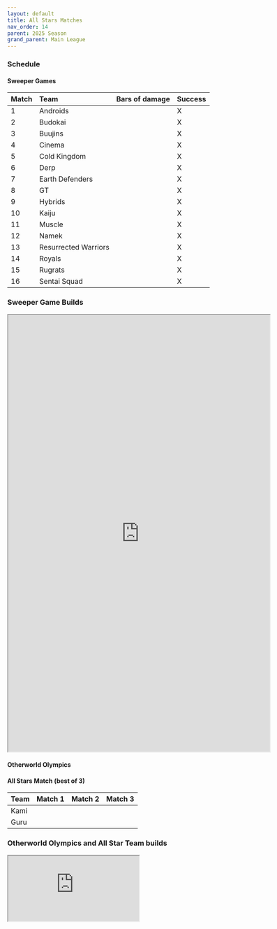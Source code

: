 ```yaml
---
layout: default
title: All Stars Matches
nav_order: 14
parent: 2025 Season
grand_parent: Main League
---
```

### Schedule

#### Sweeper Games

| Match | Team                 | Bars of damage | Success |
|:------|:---------------------|:---------------|:--------|
| 1     | Androids             |                | X       |
| 2     | Budokai              |                | X       |
| 3     | Buujins              |                | X       |
| 4     | Cinema               |                | X       |
| 5     | Cold Kingdom         |                | X       |
| 6     | Derp                 |                | X       |
| 7     | Earth Defenders      |                | X       |
| 8     | GT                   |                | X       |
| 9     | Hybrids              |                | X       |
| 10    | Kaiju                |                | X       |
| 11    | Muscle               |                | X       |
| 12    | Namek                |                | X       |
| 13    | Resurrected Warriors |                | X       |
| 14    | Royals               |                | X       |
| 15    | Rugrats              |                | X       |
| 16    | Sentai Squad         |                | X       |


### Sweeper Game Builds

<iframe width=600 height=1000 scrolling="yes" src="https://docs.google.com/document/d/e/2PACX-1vT3WK68mx_iqy66R1A6VY13dqeEM3BMB6t6maqloL3pN-l0OgSZVDW3XLNc0YI6NGViyqVH18OxiGhE/pub?embedded=true"></iframe>

#### Otherworld Olympics



#### All Stars Match (best of 3)

| Team | Match 1 | Match 2 | Match 3 |
|:-----|:--------|:--------|:--------|
| Kami |         |         |         |
| Guru |         |         |         |




### Otherworld Olympics and All Star Team builds

<iframe src="https://docs.google.com/document/d/e/2PACX-1vSjX__J0B060ZrcYyAsWhmkzBLT0pcF5A2A4mIkGS2F18rOj3iQWts51BP_8z-VxLvduOnWprQ7vXXZ/pub?embedded=true"></iframe>